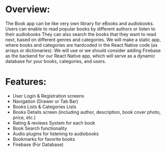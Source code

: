 # Overview: 
The Book app can be like very own library for eBooks and audiobooks. Users can enable to read popular books by different authors or listen to their audiobooks They can also search the books that they want to read next, based on different genres and categories. 
We will make a static app, where books and categories are hardcoded in the React Native code (as arrays or dictionaries).  We will use or we should consider adding Firebase as the backend for our React Native app, which will serve as a dynamic database for your books, categories, and users.

# Features:
<ul>
<li>User Login & Registration screens</li>
<li>Navigation (Drawer or Tab Bar)</li>
<li>Books Lists & Categories Lists</li>
<li>Books Details screen (including author, description, book cover photo, price, etc.)</li>
<li>Rating & reviews System for each book</li>
<li>Book Search functionality</li>
<li>Audio plugins for listening to audiobooks</li>
<li>Bookmarks for favorite books</li>
<li>Firebase (For Database)</li>
</ul>
